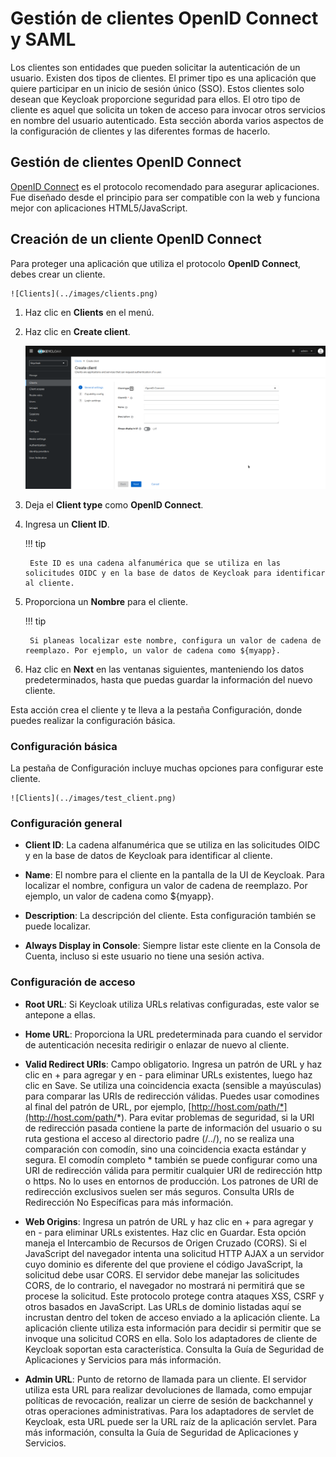 # Gestión de clientes OpenID Connect y SAML

Los clientes son entidades que pueden solicitar la autenticación de un usuario. Existen dos tipos de clientes. El primer tipo es una aplicación que quiere participar en un inicio de sesión único (SSO). Estos clientes solo desean que Keycloak proporcione seguridad para ellos. El otro tipo de cliente es aquel que solicita un token de acceso para invocar otros servicios en nombre del usuario autenticado. Esta sección aborda varios aspectos de la configuración de clientes y las diferentes formas de hacerlo.

## Gestión de clientes OpenID Connect

[OpenID Connect](https://www.keycloak.org/docs/latest/server_admin/index.html#con-oidc_server_administration_guide) es el protocolo recomendado para asegurar aplicaciones. Fue diseñado desde el principio para ser compatible con la web y funciona mejor con aplicaciones HTML5/JavaScript.

## Creación de un cliente OpenID Connect

Para proteger una aplicación que utiliza el protocolo **OpenID Connect**, debes crear un cliente.

    ![Clients](../images/clients.png)

1. Haz clic en **Clients** en el menú.

2. Haz clic en **Create client**.

    ![Clients](../images/create_client.png)

3. Deja el **Client type** como **OpenID Connect**.

4. Ingresa un **Client ID**.

    !!! tip

        Este ID es una cadena alfanumérica que se utiliza en las solicitudes OIDC y en la base de datos de Keycloak para identificar al cliente.

5. Proporciona un **Nombre** para el cliente.

    !!! tip

        Si planeas localizar este nombre, configura un valor de cadena de reemplazo. Por ejemplo, un valor de cadena como ${myapp}.

6. Haz clic en **Next** en las ventanas siguientes, manteniendo los datos predeterminados, hasta que puedas guardar la información del nuevo cliente.

Esta acción crea el cliente y te lleva a la pestaña Configuración, donde puedes realizar la configuración básica.

### Configuración básica

La pestaña de Configuración incluye muchas opciones para configurar este cliente.

    ![Clients](../images/test_client.png)

### Configuración general

- **Client ID**: La cadena alfanumérica que se utiliza en las solicitudes OIDC y en la base de datos de Keycloak para identificar al cliente.

- **Name**: El nombre para el cliente en la pantalla de la UI de Keycloak. Para localizar el nombre, configura un valor de cadena de reemplazo. Por ejemplo, un valor de cadena como ${myapp}.

- **Description**: La descripción del cliente. Esta configuración también se puede localizar.

- **Always Display in Console**: Siempre listar este cliente en la Consola de Cuenta, incluso si este usuario no tiene una sesión activa.

### Configuración de acceso

- **Root URL**: Si Keycloak utiliza URLs relativas configuradas, este valor se antepone a ellas.

- **Home URL**: Proporciona la URL predeterminada para cuando el servidor de autenticación necesita redirigir o enlazar de nuevo al cliente.

- **Valid Redirect URIs**: Campo obligatorio. Ingresa un patrón de URL y haz clic en + para agregar y en - para eliminar URLs existentes, luego haz clic en Save. Se utiliza una coincidencia exacta (sensible a mayúsculas) para comparar las URIs de redirección válidas.
  Puedes usar comodines al final del patrón de URL, por ejemplo, [http://host.com/path/*](http://host.com/path/*). Para evitar problemas de seguridad, si la URI de redirección pasada contiene la parte de información del usuario o su ruta gestiona el acceso al directorio padre (/../), no se realiza una comparación con comodín, sino una coincidencia exacta estándar y segura.
  El comodín completo * también se puede configurar como una URI de redirección válida para permitir cualquier URI de redirección http o https. No lo uses en entornos de producción.
  Los patrones de URI de redirección exclusivos suelen ser más seguros. Consulta URIs de Redirección No Específicas para más información.

- **Web Origins**: Ingresa un patrón de URL y haz clic en + para agregar y en - para eliminar URLs existentes. Haz clic en Guardar.
  Esta opción maneja el Intercambio de Recursos de Origen Cruzado (CORS). Si el JavaScript del navegador intenta una solicitud HTTP AJAX a un servidor cuyo dominio es diferente del que proviene el código JavaScript, la solicitud debe usar CORS. El servidor debe manejar las solicitudes CORS, de lo contrario, el navegador no mostrará ni permitirá que se procese la solicitud. Este protocolo protege contra ataques XSS, CSRF y otros basados en JavaScript.
  Las URLs de dominio listadas aquí se incrustan dentro del token de acceso enviado a la aplicación cliente. La aplicación cliente utiliza esta información para decidir si permitir que se invoque una solicitud CORS en ella. Solo los adaptadores de cliente de Keycloak soportan esta característica. Consulta la Guía de Seguridad de Aplicaciones y Servicios para más información.

- **Admin URL**: Punto de retorno de llamada para un cliente. El servidor utiliza esta URL para realizar devoluciones de llamada, como empujar políticas de revocación, realizar un cierre de sesión de backchannel y otras operaciones administrativas. Para los adaptadores de servlet de Keycloak, esta URL puede ser la URL raíz de la aplicación servlet. Para más información, consulta la Guía de Seguridad de Aplicaciones y Servicios.







